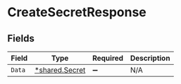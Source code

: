 # CreateSecretResponse


## Fields

| Field                                           | Type                                            | Required                                        | Description                                     |
| ----------------------------------------------- | ----------------------------------------------- | ----------------------------------------------- | ----------------------------------------------- |
| `Data`                                          | [*shared.Secret](../../models/shared/secret.md) | :heavy_minus_sign:                              | N/A                                             |